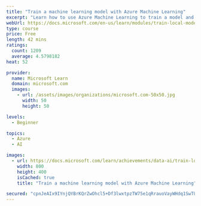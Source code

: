 ```yaml
---
title: "Train a machine learning model with Azure Machine Learning"
excerpt: "Learn how to use Azure Machine Learning to train a model and register it in a workspace."
webUrl: https://docs.microsoft.com/en-us/learn/modules/train-local-model-with-azure-mls/
type: course
price: Free
length: 42 mins
ratings:
  count: 1209
  average: 4.5798182
heat: 52

provider:
  name: Microsoft Learn
  domain: microsoft.com
  images:
    - url: /assets/images/organizations/microsoft.com-50x50.jpg
      width: 50
      height: 50

levels:
  - Beginner

topics:
  - Azure
  - AI

images:
  - url: https://docs.microsoft.com/learn/achievements/data-ai/train-local-model-with-azure-mls-badge-social.png
    width: 800
    height: 400
    isCached: true
    title: "Train a machine learning model with Azure Machine Learning"

secured: "cpnJeAIx9IYnjQYBrKQrZwOhcl5+Df3lwxtpzTW75e1qRrauoVayWHdq1SwTUbTecgu/XbGdZ/IewPqYQSiJV5oCo/Gp1ZcnPd2mSoNdcC+fKj7BlNBcnhJ0PFI8Og11WHsd6tyEubln/K0KOUIeW+8KMXYs7mzWeAflsXERhEtrkx41Ee8KI3KcPN0/YVWlsGQJ8pUzJ04Zk3pCiXKxmGKP+yIGh/4oaBksGohJeXgB+yRJs5vXoExZbpoavrcEdw8P4HDcAGkZ2IFbcNnRpTHbDKJFMdKxEK7c97VcO1ax9MWQnDOuofreIcBWh4wrhZbI/iI4liU9eP7oOkMT8uP9ByofbCtop6aj8ADyEe3rIF+kpQidiau+Gpbpy3fgdCwqBPtHPyoIZmWN2G2zsg==;/ERmBkccdLgyuYQScQc33g=="
---
```


